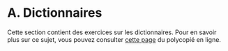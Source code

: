 # A. Dictionnaires

Cette section contient des exercices sur les dictionnaires. Pour en savoir plus sur ce sujet, vous pouvez consulter [cette page](https://rtavenar.github.io/poly_python/content/dict.html) du polycopié en ligne.